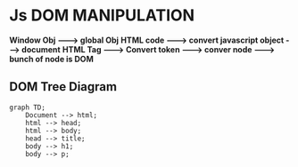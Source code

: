 # Js DOM MANIPULATION
**Window Obj ---> global Obj**
**HTML code ---> convert javascript object  ---> document**
**HTML Tag  ---> Convert token ---> conver node ---> bunch of node is DOM**

## DOM Tree Diagram

```mermaid
graph TD;
    Document --> html;
    html --> head;
    html --> body;
    head --> title;
    body --> h1;
    body --> p;


